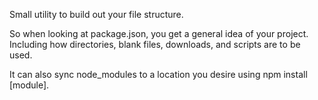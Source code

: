 Small utility to build out your file structure.

So when looking at package.json, you get a general idea of your project.
Including how directories, blank files, downloads, and scripts are to be used.

It can also sync node_modules to a location you desire using npm install [module].
